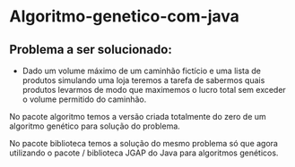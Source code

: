 # Algoritmo-genetico-com-java

## Problema a ser solucionado:
  - Dado um volume máximo de um caminhão fictício e uma lista de produtos simulando uma loja teremos a tarefa de sabermos quais produtos levarmos de modo que maximemos o lucro total
  sem exceder o volume permitido do caminhão.

No pacote algoritmo temos a versão criada totalmente do zero de um algoritmo genético para solução do problema.

No pacote biblioteca temos a solução do mesmo problema só que agora utilizando o pacote / biblioteca JGAP do Java para algoritmos genéticos.
